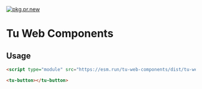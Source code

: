 [![pkg.pr.new](https://pkg.pr.new/badge/nguyenyou/tu-web-components)](https://pkg.pr.new/~/nguyenyou/tu-web-components)

# Tu Web Components

## Usage

```html
<script type="module" src="https://esm.run/tu-web-components/dist/tu-web-components.js"></script>

<tu-button></tu-button>
```